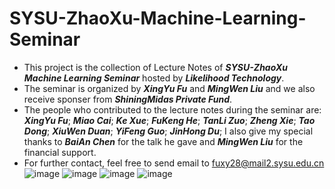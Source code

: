 # SYSU-ZhaoXu-Machine-Learning-Seminar

- This project is the collection of Lecture Notes of ***SYSU-ZhaoXu Machine Learning Seminar*** hosted by ***Likelihood Technology***.<br>
- The seminar is organized by ***XingYu Fu*** and ***MingWen Liu*** and we also receive sponser from ***ShiningMidas Private Fund***.<br>
- The people who contributed to the lecture notes during the seminar are: ***XingYu Fu***; ***Miao Cai***; ***Ke Xue***; ***FuKeng He***; ***TanLi Zuo***; ***Zheng Xie***; ***Tao Dong***; ***XiuWen Duan***; ***YiFeng Guo***; ***JinHong Du***; I also give my special thanks to ***BaiAn Chen*** for the talk he gave and ***MingWen Liu*** for the financial support.<br>
- For further contact, feel free to send email to fuxy28@mail2.sysu.edu.cn
![image](https://github.com/fxy96/SYSU-ZhaoXu-Machine-Learning-Seminar/blob/master/open_ceremony1.jpg)
![image](https://github.com/fxy96/SYSU-ZhaoXu-Machine-Learning-Seminar/blob/master/open_ceremony2.jpg)
![image](https://github.com/fxy96/SYSU-ZhaoXu-Machine-Learning-Seminar/blob/master/courses.jpg)
![image](https://github.com/fxy96/SYSU-ZhaoXu-Machine-Learning-Seminar/blob/master/discussion.jpg)
